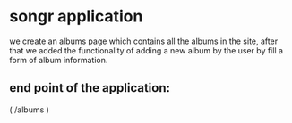 # songr application 
 we create an albums page which contains all the albums in the site,
 after that we added the functionality of adding a new album by the user by fill a form of album information.


## end point of the application:

( /albums )